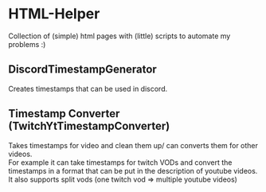 # HTML-Helper
Collection of (simple) html pages with (little) scripts to automate my problems :)

## DiscordTimestampGenerator
Creates timestamps that can be used in discord.

## Timestamp Converter (TwitchYtTimestampConverter)
Takes timestamps for video and clean them up/ can converts them for other videos.<br>
For example it can take timestamps for twitch VODs and convert the timestamps in a format that can be put in the description of youtube videos. It also supports split vods (one twitch vod => multiple youtube videos)
